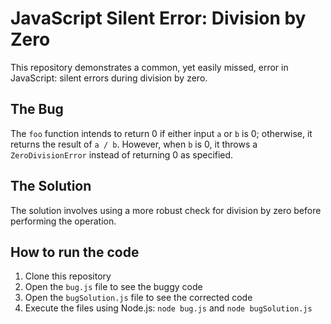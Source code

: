 # JavaScript Silent Error: Division by Zero

This repository demonstrates a common, yet easily missed, error in JavaScript: silent errors during division by zero.

## The Bug
The `foo` function intends to return 0 if either input `a` or `b` is 0; otherwise, it returns the result of `a / b`. However, when `b` is 0, it throws a `ZeroDivisionError` instead of returning 0 as specified.

## The Solution
The solution involves using a more robust check for division by zero before performing the operation.

## How to run the code
1. Clone this repository
2. Open the `bug.js` file to see the buggy code
3. Open the `bugSolution.js` file to see the corrected code
4. Execute the files using Node.js:  `node bug.js` and `node bugSolution.js`